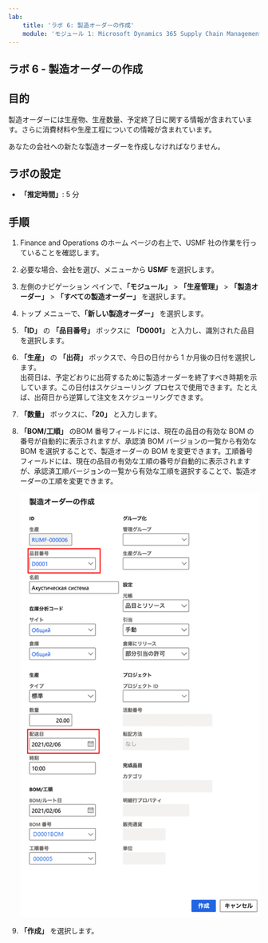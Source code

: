 ```yaml
---
lab:
    title: 'ラボ 6: 製造オーダーの作成'
    module: 'モジュール 1: Microsoft Dynamics 365 Supply Chain Management の基礎を学ぶ'
---
```


## ラボ 6 - 製造オーダーの作成

## 目的

製造オーダーには生産物、生産数量、予定終了日に関する情報が含まれています。さらに消費材料や生産工程についての情報が含まれています。

あなたの会社への新たな製造オーダーを作成しなければなりません。

## ラボの設定

   - **「推定時間」**: 5 分

## 手順

1. Finance and Operations のホーム ページの右上で、USMF 社の作業を行っていることを確認します。

1. 必要な場合、会社を選び、メニューから **USMF** を選択します。

1. 左側のナビゲーション ペインで、**「モジュール」** > **「生産管理」** > **「製造オーダー」** > **「すべての製造オーダー」** を選択します。

1. トップ メニューで、**「新しい製造オーダー」** を選択します。

1. **「ID」** の **「品目番号」** ボックスに **「D0001」** と入力し、識別された品目を選択します。

1. **「生産」** の **「出荷」** ボックスで、今日の日付から 1 か月後の日付を選択します。  
    出荷日は、予定どおりに出荷するために製造オーダーを終了すべき時期を示しています。この日付はスケジューリング プロセスで使用できます。たとえば、出荷日から逆算して注文をスケジューリングできます。

1. **「数量」** ボックスに、**「20」** と入力します。

1. **「BOM/工順」** のBOM 番号フィールドには、現在の品目の有効な BOM の番号が自動的に表示されますが、承認済 BOM バージョンの一覧から有効な BOM を選択することで、製造オーダーの BOM を変更できます。工順番号フィールドには、現在の品目の有効な工順の番号が自動的に表示されますが、承認済工順バージョンの一覧から有効な工順を選択することで、製造オーダーの工順を変更できます。

    ![完成した「製造オーダーの作成」ペインを表示したスクリーンショット](./media/lp1-m4-new-production-order-pane.png)

1. **「作成」** を選択します。
